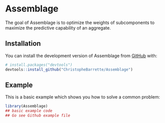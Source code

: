 
<!-- README.md is generated from README.Rmd. Please edit that file -->

# Assemblage

<!-- badges: start -->
<!-- badges: end -->

The goal of Assemblage is to optimize the weights of subcomponents to
maximize the predictive capability of an aggregate.

## Installation

You can install the development version of Assemblage from
[GitHub](https://github.com/) with:

``` r
# install.packages("devtools")
devtools::install_github("ChristopheBarrette/Assemblage")
```

## Example

This is a basic example which shows you how to solve a common problem:

``` r
library(Assemblage)
## basic example code
## Go see Github example file
```
